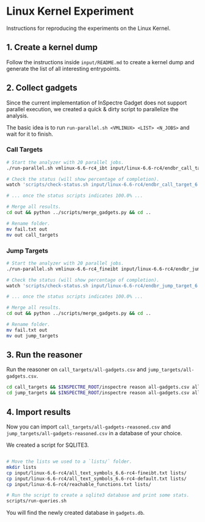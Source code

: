 # Linux Kernel Experiment

Instructions for reproducing the experiments on the Linux Kernel.

## 1. Create a kernel dump

Follow the instructions inside `input/README.md` to create a kernel dump and generate the list of all interesting entrypoints.

## 2. Collect gadgets

Since the current implementation of InSpectre Gadget does not support parallel
execution, we created a quick & dirty script to parallelize the analysis.

The basic idea is to run `run-parallel.sh <VMLINUX> <LIST> <N_JOBS>` and wait for it to finish.

### Call Targets

```sh
# Start the analyzer with 20 parallel jobs.
./run-parallel.sh vmlinux-6.6-rc4_ibt input/linux-6.6-rc4/endbr_call_target_6.6-rc4-default.txt 20

# Check the status (will show percentage of completion).
watch 'scripts/check-status.sh input/linux-6.6-rc4/endbr_call_target_6.6-rc4-default.txt'

# ... once the status scripts indicates 100.0% ...

# Merge all results.
cd out && python ../scripts/merge_gadgets.py && cd ..

# Rename folder.
mv fail.txt out
mv out call_targets
```

### Jump Targets

```sh
# Start the analyzer with 20 parallel jobs.
./run-parallel.sh vmlinux-6.6-rc4_fineibt input/linux-6.6-rc4/endbr_jump_target_6.6-rc4-fineibt.txt 20

# Check the status (will show percentage of completion).
watch 'scripts/check-status.sh input/linux-6.6-rc4/endbr_jump_target_6.6-rc4-fineibt.txt'

# ... once the status scripts indicates 100.0% ...

# Merge all results.
cd out && python ../scripts/merge_gadgets.py && cd ..

# Rename folder.
mv fail.txt out
mv out jump_targets
```

## 3. Run the reasoner

Run the reasoner on `call_targets/all-gadgets.csv` and `jump_targets/all-gadgets.csv`.

```sh
cd call_targets && $INSPECTRE_ROOT/inspectre reason all-gadgets.csv all-gadgets-reasoned.csv && cd ..
cd jump_targets && $INSPECTRE_ROOT/inspectre reason all-gadgets.csv all-gadgets-reasoned.csv && cd ..
```

## 4. Import results

Now you can import `call_targets/all-gadgets-reasoned.csv` and `jump_targets/all-gadgets-reasoned.csv` in a database of your choice.

We created a script for SQLITE3.

```sh

# Move the lists we used to a `lists/` folder.
mkdir lists
cp input/linux-6.6-rc4/all_text_symbols_6.6-rc4-fineibt.txt lists/
cp input/linux-6.6-rc4/all_text_symbols_6.6-rc4-default.txt lists/
cp input/linux-6.6-rc4/reachable_functions.txt lists/

# Run the script to create a sqlite3 database and print some stats.
scripts/run-queries.sh
```

You will find the newly created database in `gadgets.db`.
